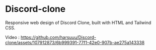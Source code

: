 # Discord-clone
Responsive web design of Discord Clone, built with HTML and Tailwind CSS.

Video :
https://github.com/harsuuu/Discord-clone/assets/107912873/6b999391-77f1-42e0-907b-ae275a143338

